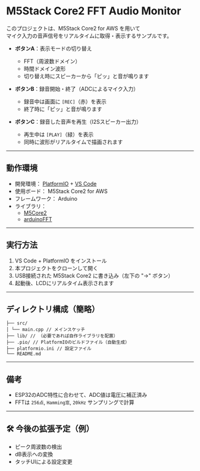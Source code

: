 # M5Stack Core2 FFT Audio Monitor

このプロジェクトは、M5Stack Core2 for AWS を用いて  
マイク入力の音声信号をリアルタイムに取得・表示するサンプルです。

- **ボタンA**：表示モードの切り替え  
  - FFT（周波数ドメイン）  
  - 時間ドメイン波形  
  - 切り替え時にスピーカーから「ピッ」と音が鳴ります

- **ボタンB**：録音開始・終了（ADCによるマイク入力）  
  - 録音中は画面に `[REC]`（赤）を表示  
  - 終了時に「ピッ」と音が鳴ります  

- **ボタンC**：録音した音声を再生（I2Sスピーカー出力）  
  - 再生中は `[PLAY]`（緑）を表示  
  - 同時に波形がリアルタイムで描画されます

---

## 動作環境

- 開発環境： [PlatformIO](https://platformio.org/) + [VS Code](https://code.visualstudio.com/)
- 使用ボード： M5Stack Core2 for AWS
- フレームワーク： Arduino
- ライブラリ：
  - [M5Core2](https://registry.platformio.org/libraries/m5stack/M5Core2)
  - [arduinoFFT](https://github.com/kosme/arduinoFFT)

---

## 実行方法

1. VS Code + PlatformIO をインストール
2. 本プロジェクトをクローンして開く
3. USB接続された M5Stack Core2 に書き込み（左下の "→" ボタン）
4. 起動後、LCDにリアルタイム表示されます

---

## ディレクトリ構成（簡略）
```
├── src/
│ └── main.cpp // メインスケッチ
├── lib/ // （必要であれば自作ライブラリを配置）
├── .pio/ // PlatformIOのビルドファイル（自動生成）
├── platformio.ini // 設定ファイル
└── README.md
```

---

## 備考

- ESP32のADC特性に合わせて、ADC値は電圧に補正済み
- FFTは `256点`, `Hamming窓`, `20kHz` サンプリングで計算

---

## 🛠 今後の拡張予定（例）

- ピーク周波数の検出
- dB表示への変換
- タッチUIによる設定変更